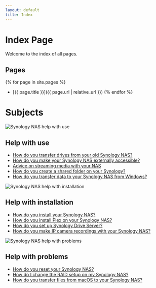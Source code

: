 ```yaml
---
layout: default
title: Index
---
```


# Index Page

Welcome to the index of all pages.

## Pages
{% for page in site.pages %}
- [{{ page.title }}]({{ page.url | relative_url }})
{% endfor %}


<div class="container">
    <h1>Subjects</h1>
    <div class="subjects">
        <div class="subject-card">
            <img src="image1.jpg" alt="Synology NAS help with use">
            <h2>Help with use</h2>
            <ul>
                <li><a href="#">How do you transfer drives from your old Synology NAS?</a></li>
                <li><a href="#">How do you make your Synology NAS externally accessible?</a></li>
                <li><a href="#">Advice on streaming media with your NAS</a></li>
                <li><a href="#">How do you create a shared folder on your Synology?</a></li>
                <li><a href="#">How do you transfer data to your Synology NAS from Windows?</a></li>
            </ul>
        </div>
        <div class="subject-card">
            <img src="image2.jpg" alt="Synology NAS help with installation">
            <h2>Help with installation</h2>
            <ul>
                <li><a href="#">How do you install your Synology NAS?</a></li>
                <li><a href="#">How do you install Plex on your Synology NAS?</a></li>
                <li><a href="#">How do you set up Synology Drive Server?</a></li>
                <li><a href="#">How do you make IP camera recordings with your Synology NAS?</a></li>
            </ul>
        </div>
        <div class="subject-card">
            <img src="image3.jpg" alt="Synology NAS help with problems">
            <h2>Help with problems</h2>
            <ul>
                <li><a href="#">How do you reset your Synology NAS?</a></li>
                <li><a href="#">How do I change the RAID setup on my Synology NAS?</a></li>
                <li><a href="#">How do you transfer files from macOS to your Synology NAS?</a></li>
            </ul>
        </div>
    </div>
</div>